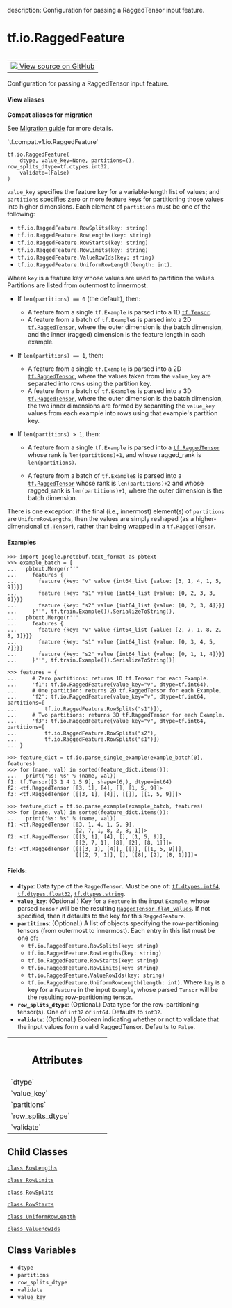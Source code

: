 description: Configuration for passing a RaggedTensor input feature.

<div itemscope itemtype="http://developers.google.com/ReferenceObject">
<meta itemprop="name" content="tf.io.RaggedFeature" />
<meta itemprop="path" content="Stable" />
<meta itemprop="property" content="RowLengths"/>
<meta itemprop="property" content="RowLimits"/>
<meta itemprop="property" content="RowSplits"/>
<meta itemprop="property" content="RowStarts"/>
<meta itemprop="property" content="UniformRowLength"/>
<meta itemprop="property" content="ValueRowIds"/>
<meta itemprop="property" content="__new__"/>
<meta itemprop="property" content="dtype"/>
<meta itemprop="property" content="partitions"/>
<meta itemprop="property" content="row_splits_dtype"/>
<meta itemprop="property" content="validate"/>
<meta itemprop="property" content="value_key"/>
</div>

# tf.io.RaggedFeature

<!-- Insert buttons and diff -->

<table class="tfo-notebook-buttons tfo-api nocontent" align="left">
<td>
  <a target="_blank" href="https://github.com/tensorflow/tensorflow/blob/r2.3/tensorflow/python/ops/parsing_config.py#L58-L220">
    <img src="https://www.tensorflow.org/images/GitHub-Mark-32px.png" />
    View source on GitHub
  </a>
</td>
</table>



Configuration for passing a RaggedTensor input feature.

<section class="expandable">
  <h4 class="showalways">View aliases</h4>
  <p>
<b>Compat aliases for migration</b>
<p>See
<a href="https://www.tensorflow.org/guide/migrate">Migration guide</a> for
more details.</p>
<p>`tf.compat.v1.io.RaggedFeature`</p>
</p>
</section>

<pre class="devsite-click-to-copy prettyprint lang-py tfo-signature-link">
<code>tf.io.RaggedFeature(
    dtype, value_key=None, partitions=(), row_splits_dtype=tf.dtypes.int32,
    validate=(False)
)
</code></pre>



<!-- Placeholder for "Used in" -->

`value_key` specifies the feature key for a variable-length list of values;
and `partitions` specifies zero or more feature keys for partitioning those
values into higher dimensions.  Each element of `partitions` must be one of
the following:

  * `tf.io.RaggedFeature.RowSplits(key: string)`
  * `tf.io.RaggedFeature.RowLengths(key: string)`
  * `tf.io.RaggedFeature.RowStarts(key: string)`
  * `tf.io.RaggedFeature.RowLimits(key: string)`
  * `tf.io.RaggedFeature.ValueRowIds(key: string)`
  * `tf.io.RaggedFeature.UniformRowLength(length: int)`.

Where `key` is a feature key whose values are used to partition the values.
Partitions are listed from outermost to innermost.

* If `len(partitions) == 0` (the default), then:

  * A feature from a single `tf.Example` is parsed into a 1D <a href="../../tf/Tensor.md"><code>tf.Tensor</code></a>.
  * A feature from a batch of `tf.Example`s is parsed into a 2D
    <a href="../../tf/RaggedTensor.md"><code>tf.RaggedTensor</code></a>, where the outer dimension is the batch dimension, and
    the inner (ragged) dimension is the feature length in each example.

* If `len(partitions) == 1`, then:

  * A feature from a single `tf.Example` is parsed into a 2D
    <a href="../../tf/RaggedTensor.md"><code>tf.RaggedTensor</code></a>, where the values taken from the `value_key` are
    separated into rows using the partition key.
  * A feature from a batch of `tf.Example`s is parsed into a 3D
    <a href="../../tf/RaggedTensor.md"><code>tf.RaggedTensor</code></a>, where the outer dimension is the batch dimension,
    the two inner dimensions are formed by separating the `value_key` values
    from each example into rows using that example's partition key.

* If `len(partitions) > 1`, then:

  * A feature from a single `tf.Example` is parsed into a <a href="../../tf/RaggedTensor.md"><code>tf.RaggedTensor</code></a>
    whose rank is `len(partitions)+1`, and whose ragged_rank is
    `len(partitions)`.

  * A feature from a batch of `tf.Example`s is parsed into a <a href="../../tf/RaggedTensor.md"><code>tf.RaggedTensor</code></a>
    whose rank is `len(partitions)+2` and whose ragged_rank is
    `len(partitions)+1`, where the outer dimension is the batch dimension.

There is one exception: if the final (i.e., innermost) element(s) of
`partitions` are `UniformRowLength`s, then the values are simply reshaped (as
a higher-dimensional <a href="../../tf/Tensor.md"><code>tf.Tensor</code></a>), rather than being wrapped in a
<a href="../../tf/RaggedTensor.md"><code>tf.RaggedTensor</code></a>.

#### Examples

```
>>> import google.protobuf.text_format as pbtext
>>> example_batch = [
...   pbtext.Merge(r'''
...     features {
...       feature {key: "v" value {int64_list {value: [3, 1, 4, 1, 5, 9]}}}
...       feature {key: "s1" value {int64_list {value: [0, 2, 3, 3, 6]}}}
...       feature {key: "s2" value {int64_list {value: [0, 2, 3, 4]}}}
...     }''', tf.train.Example()).SerializeToString(),
...   pbtext.Merge(r'''
...     features {
...       feature {key: "v" value {int64_list {value: [2, 7, 1, 8, 2, 8, 1]}}}
...       feature {key: "s1" value {int64_list {value: [0, 3, 4, 5, 7]}}}
...       feature {key: "s2" value {int64_list {value: [0, 1, 1, 4]}}}
...     }''', tf.train.Example()).SerializeToString()]
```

```
>>> features = {
...     # Zero partitions: returns 1D tf.Tensor for each Example.
...     'f1': tf.io.RaggedFeature(value_key="v", dtype=tf.int64),
...     # One partition: returns 2D tf.RaggedTensor for each Example.
...     'f2': tf.io.RaggedFeature(value_key="v", dtype=tf.int64, partitions=[
...         tf.io.RaggedFeature.RowSplits("s1")]),
...     # Two partitions: returns 3D tf.RaggedTensor for each Example.
...     'f3': tf.io.RaggedFeature(value_key="v", dtype=tf.int64, partitions=[
...         tf.io.RaggedFeature.RowSplits("s2"),
...         tf.io.RaggedFeature.RowSplits("s1")])
... }
```

```
>>> feature_dict = tf.io.parse_single_example(example_batch[0], features)
>>> for (name, val) in sorted(feature_dict.items()):
...   print('%s: %s' % (name, val))
f1: tf.Tensor([3 1 4 1 5 9], shape=(6,), dtype=int64)
f2: <tf.RaggedTensor [[3, 1], [4], [], [1, 5, 9]]>
f3: <tf.RaggedTensor [[[3, 1], [4]], [[]], [[1, 5, 9]]]>
```

```
>>> feature_dict = tf.io.parse_example(example_batch, features)
>>> for (name, val) in sorted(feature_dict.items()):
...   print('%s: %s' % (name, val))
f1: <tf.RaggedTensor [[3, 1, 4, 1, 5, 9],
                      [2, 7, 1, 8, 2, 8, 1]]>
f2: <tf.RaggedTensor [[[3, 1], [4], [], [1, 5, 9]],
                      [[2, 7, 1], [8], [2], [8, 1]]]>
f3: <tf.RaggedTensor [[[[3, 1], [4]], [[]], [[1, 5, 9]]],
                      [[[2, 7, 1]], [], [[8], [2], [8, 1]]]]>
```

#### Fields:


* <b>`dtype`</b>: Data type of the `RaggedTensor`.  Must be one of:
  <a href="../../tf/dtypes.md#int64"><code>tf.dtypes.int64</code></a>, <a href="../../tf/dtypes.md#float32"><code>tf.dtypes.float32</code></a>, <a href="../../tf/dtypes.md#string"><code>tf.dtypes.string</code></a>.
* <b>`value_key`</b>: (Optional.) Key for a `Feature` in the input `Example`, whose
  parsed `Tensor` will be the resulting <a href="../../tf/RaggedTensor.md#flat_values"><code>RaggedTensor.flat_values</code></a>.  If
  not specified, then it defaults to the key for this `RaggedFeature`.
* <b>`partitions`</b>: (Optional.) A list of objects specifying the row-partitioning
  tensors (from outermost to innermost).  Each entry in this list must be
  one of:
    * `tf.io.RaggedFeature.RowSplits(key: string)`
    * `tf.io.RaggedFeature.RowLengths(key: string)`
    * `tf.io.RaggedFeature.RowStarts(key: string)`
    * `tf.io.RaggedFeature.RowLimits(key: string)`
    * `tf.io.RaggedFeature.ValueRowIds(key: string)`
    * `tf.io.RaggedFeature.UniformRowLength(length: int)`.
  Where `key` is a key for a `Feature` in the input `Example`, whose parsed
  `Tensor` will be the resulting row-partitioning tensor.
* <b>`row_splits_dtype`</b>: (Optional.) Data type for the row-partitioning tensor(s).
  One of `int32` or `int64`.  Defaults to `int32`.
* <b>`validate`</b>: (Optional.) Boolean indicating whether or not to validate that
  the input values form a valid RaggedTensor.  Defaults to `False`.




<!-- Tabular view -->
 <table class="responsive fixed orange">
<colgroup><col width="214px"><col></colgroup>
<tr><th colspan="2"><h2 class="add-link">Attributes</h2></th></tr>

<tr>
<td>
`dtype`
</td>
<td>

</td>
</tr><tr>
<td>
`value_key`
</td>
<td>

</td>
</tr><tr>
<td>
`partitions`
</td>
<td>

</td>
</tr><tr>
<td>
`row_splits_dtype`
</td>
<td>

</td>
</tr><tr>
<td>
`validate`
</td>
<td>

</td>
</tr>
</table>



## Child Classes
[`class RowLengths`](../../tf/io/RaggedFeature/RowLengths.md)

[`class RowLimits`](../../tf/io/RaggedFeature/RowLimits.md)

[`class RowSplits`](../../tf/io/RaggedFeature/RowSplits.md)

[`class RowStarts`](../../tf/io/RaggedFeature/RowStarts.md)

[`class UniformRowLength`](../../tf/io/RaggedFeature/UniformRowLength.md)

[`class ValueRowIds`](../../tf/io/RaggedFeature/ValueRowIds.md)

## Class Variables

* `dtype` <a id="dtype"></a>
* `partitions` <a id="partitions"></a>
* `row_splits_dtype` <a id="row_splits_dtype"></a>
* `validate` <a id="validate"></a>
* `value_key` <a id="value_key"></a>
